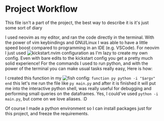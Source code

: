 # Project Workflow

This file isn't a part of the project, the best way to describe it is it's just some sort of diary

I used neovim as my editor, and ran the code directly in the terminal. With the power of vim keybindings and GNU/Linux I was able to have a little speed boost compared to programming in an IDE (e.g. VSCode).
For neovim I just used ![kickstart.nvim](https://github.com/nvim-lua/kickstart.nvim) configuration as I'm lazy to create my own config. Even with bare edits to the kickstart config you get a pretty much solid experience!
For the commands I used to run python, and with the power of the terminal you can make usual tasks really easy, Here is how:

I created this function in my ![fish](https://fishshell.com/) config:
`function py
    python -i "$argv"
end`
this let's me run the file like `py main.py` and after it is finished it will put me into the interactive python shell, was really useful for debugging and performing small queries on the dataframes.
Yes, I could've used `python -i main.py`, but come on we love aliases. :D

Of course I made a python environment so I can install packages just for this project, and freeze the requirements.
